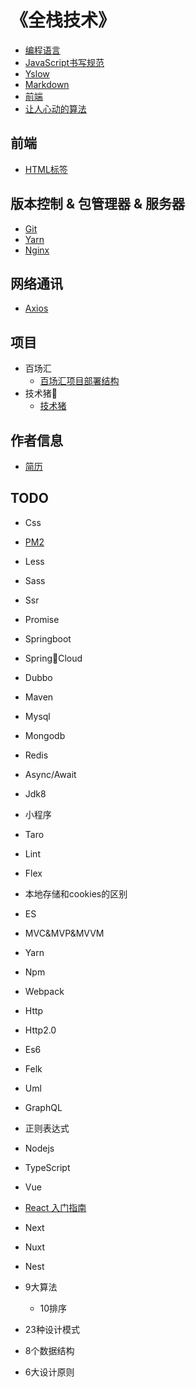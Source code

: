# 《全栈技术》

- [编程语言](/pages/index.md)
- [JavaScript书写规范](/pages/standard/index.md)
- [Yslow](/pages/performance-optimization/yslow/index.md)
- [Markdown](/pages/markdown/index.md)
- [前端](/pages/fragmentation/font-end/index.md)
- [让人心动的算法](/pages/fragmentation/algorithm/index.md)

## 前端
- [HTML标签](/pages/font-end/htmllabel/index.md)

## 版本控制 & 包管理器 & 服务器
- [Git](/pages/versioncontrol/git/index.md)
- [Yarn](/pages/package/yarn/index.md)
- [Nginx](/pages/back-end/nginx/index.md)

## 网络通讯
- [Axios](/pages/network/axios/index.md)

## 项目
- 百场汇
    - [百场汇项目部署结构](/pages/project/baichanghui/index.md)
- 技术猪🐷
    - [技术猪](/pages/project/pig/index.md)

## 作者信息
- [简历](/pages/author/index.md)

## TODO
- Css
- [PM2](/demo/pm2/index.md)
- Less
- Sass
- Ssr
- Promise
- Springboot
- SpringCloud
- Dubbo
- Maven
- Mysql
- Mongodb
- Redis
- Async/Await
- Jdk8
- 小程序
- Taro
- Lint
- Flex
- 本地存储和cookies的区别
- ES
- MVC&MVP&MVVM
- Yarn
- Npm   
- Webpack
- Http
- Http2.0
- Es6
- Felk
- Uml
- GraphQL
- 正则表达式

- Nodejs
- TypeScript
- Vue
- [React 入门指南]()
- Next
- Nuxt
- Nest
- 9大算法
    - 10排序
- 23种设计模式
- 8个数据结构
- 6大设计原则
